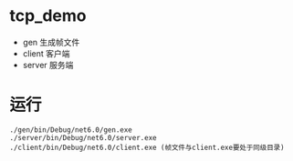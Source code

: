 # tcp_demo

- gen 生成帧文件
- client 客户端
- server 服务端

# 运行
```
./gen/bin/Debug/net6.0/gen.exe
./server/bin/Debug/net6.0/server.exe
./client/bin/Debug/net6.0/client.exe (帧文件与client.exe要处于同级目录)
```